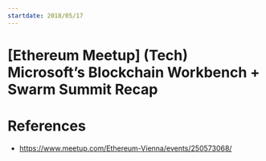 ```yaml
---
startdate: 2018/05/17
---
```

# [Ethereum Meetup] (Tech) Microsoft’s Blockchain Workbench + Swarm Summit Recap

# References
* https://www.meetup.com/Ethereum-Vienna/events/250573068/

